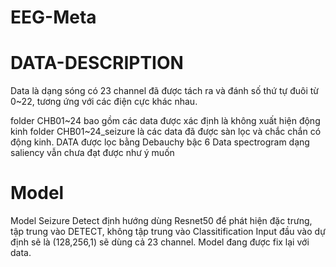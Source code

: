 # EEG-Meta
# DATA-DESCRIPTION
  Data là dạng sóng có 23 channel đã được tách ra và đánh số thứ tự đuôi từ 0~22, tương ứng với các điện cực khác nhau.
  
  folder CHB01~24 bao gồm các data được xác định là không xuất hiện động kinh
  folder CHB01~24_seizure là các data đã được sàn lọc và chắc chắn có động kinh.
  DATA được lọc bằng Debauchy bậc 6
  Data spectrogram dạng saliency vẫn chưa đạt được như ý muốn

# Model
Model Seizure Detect định hướng dùng Resnet50 để phát hiện đặc trưng, tập trung vào DETECT, không tập trung vào Classitification
Input đầu vào dự định sẽ là (128,256,1) sẽ dùng cả 23 channel.
Model đang được fix lại với data.
